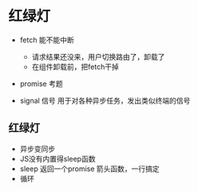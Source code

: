 # 红绿灯

- fetch 能不能中断
    - 请求结果还没来，用户切换路由了，卸载了
    - 在组件卸载前，把fetch干掉

- promise 考题

- signal
    信号
    用于对各种异步任务，发出类似终端的信号

## 红绿灯
- 异步变同步 
- JS没有内置得sleep函数
- sleep 返回一个promise
    箭头函数，一行搞定
- 循环